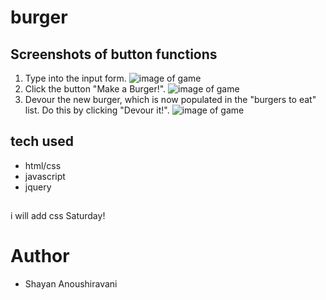 # burger

## Screenshots of button functions
1. Type into the input form.
![image of game](assets/img/image3.png)
2. Click the button "Make a Burger!".
![image of game](assets/img/image2.png)
3. Devour the new burger, which is now populated in the "burgers to eat" list. Do this by clicking "Devour it!".
![image of game](assets/img/image1.png)


## tech used
* html/css
* javascript
* jquery

## 
i will add css Saturday!

# Author
* Shayan Anoushiravani

